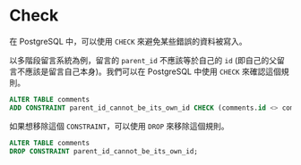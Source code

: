 # Check

在 PostgreSQL 中，可以使用 `CHECK` 來避免某些錯誤的資料被寫入。

以多階段留言系統為例，留言的 `parent_id` 不應該等於自己的 `id` (即自己的父留言不應該是留言自己本身)。我們可以在 PostgreSQL 中使用 `CHECK` 來確認這個規則。

```sql
ALTER TABLE comments
ADD CONSTRAINT parent_id_cannot_be_its_own_id CHECK (comments.id <> comments.parent_id);
```

如果想移除這個 `CONSTRAINT`，可以使用 `DROP` 來移除這個規則。

```sql
ALTER TABLE comments
DROP CONSTRAINT parent_id_cannot_be_its_own_id;
```
